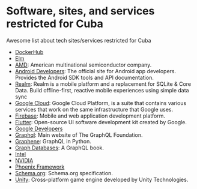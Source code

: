# Software, sites, and services restricted for Cuba

Awesome list about tech sites/services restricted for Cuba

* [DockerHub](https://hub.docker.com/)
* [Elm](http://elm-lang.org)
* [AMD](https://www.amd.com): American multinational semiconductor company.
* [Android Developers](https://developer.android.com): The official site for Android app developers. Provides the Android SDK tools and API documentation.
* [Realm](https://realm.io/): Realm is a mobile platform and a replacement for SQLite & Core Data. Build offline-first, reactive mobile experiences using simple data sync
* [Google Cloud](https://cloud.google.com/): Google Cloud Platform, is a suite that contains various services that work on the same infrastructure that Google uses.
* [Firebase](https://firebase.google.com): Mobile and web application development platform.
* [Flutter](https://flutter.dev): Open-source UI software development kit created by Google.
* [Google Developers](https://developers.google.com)
* [Graphql](https://graphql.org): Main website of The GraphQL Foundation.
* [Graphene](http://graphene-python.org): GraphQL in Python.
* [Graph Databases](https://graphdatabases.com): A GraphQL book.
* [Intel](https://www.intel.com)
* [NVIDIA](http://www.nvidia.com)
* [Phoenix Framework](https://www.phoenixframework.org)
* [Schema.org](https://schema.org): Schema.org specification.
* [Unity](https://unity.com): Cross-platform game engine developed by Unity Technologies.
